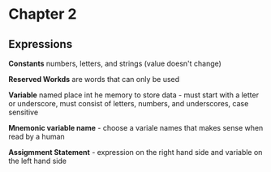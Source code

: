 # Chapter 2

## Expressions

**Constants** numbers, letters, and strings (value doesn't change)

**Reserved Workds** are words that can only be used 

**Variable** named place int he memory to store data - must start with a letter or underscore, must consist of letters, numbers, and underscores, case sensitive

**Mnemonic variable name** - choose a variale names that makes sense when read by a human

**Assigmment Statement** - expression on the right hand side and variable on the left hand side

